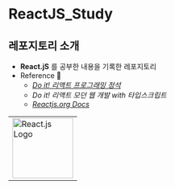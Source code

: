 # ReactJS_Study

## 레포지토리 소개

- **React.jS** 를 공부한 내용을 기록한 레포지토리
- Reference 📖
  - [_Do it! 리액트 프로그래밍 정석_](https://github.com/justinpark/justin-do-it-react)
  - _Do it! 리액트 모던 웹 개발 with 타입스크립트_
  - [_Reactjs.org Docs_](https://legacy.reactjs.org/docs/getting-started.html)

<table>
    <tr>
        <td><img src="https://cdn.freebiesupply.com/logos/large/2x/react-1-logo-png-transparent.png" width="120" alt="React.js Logo"/></td>
    </tr>
</table>
